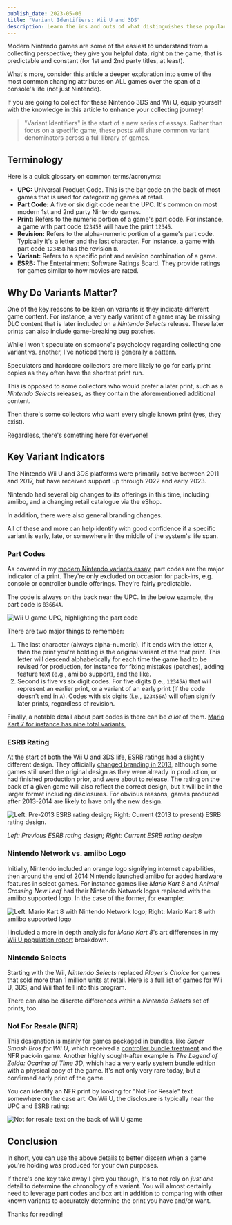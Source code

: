 ```yaml
---
publish_date: 2023-05-06
title: "Variant Identifiers: Wii U and 3DS"
description: Learn the ins and outs of what distinguishes these popular modern titles
---
```


Modern Nintendo games are some of the easiest to understand from a collecting perspective; they give you helpful data, right on the game, that is predictable and constant (for 1st and 2nd party titles, at least).

What's more, consider this article a deeper exploration into some of the most common changing attributes on ALL games over the span of a console's life (not just Nintendo).

If you are going to collect for these Nintendo 3DS and Wii U, equip yourself with the knowledge in this article to enhance your collecting journey!

> "Variant Identifiers" is the start of a new series of essays. Rather than focus on a specific game, these posts will share common variant denominators across a full library of games.

## Terminology

Here is a quick glossary on common terms/acronyms:

- **UPC:** Universal Product Code. This is the bar code on the back of most games that is used for categorizing games at retail.
- **Part Code:** A five or six digit code near the UPC. It's common on most modern 1st and 2nd party Nintendo games.
- **Print:** Refers to the numeric portion of a game's part code. For instance, a game with part code `12345B` will have the print `12345`.
- **Revision:** Refers to the alpha-numeric portion of a game's part code. Typically it's a letter and the last character. For instance, a game with part code `12345B` has the revision `B`.
- **Variant:** Refers to a specific print and revision combination of a game.
- **ESRB:** The Entertainment Software Ratings Board. They provide ratings for games similar to how movies are rated.

## Why Do Variants Matter?

One of the key reasons to be keen on variants is they indicate different game content. For instance, a very early variant of a game may be missing DLC content that is later included on a _Nintendo Selects_ release. These later prints can also include game-breaking bug patches.

While I won't speculate on someone's psychology regarding collecting one variant vs. another, I've noticed there is generally a pattern.

Speculators and hardcore collectors are more likely to go for early print copies as they often have the shortest print run.

This is opposed to some collectors who would prefer a later print, such as a _Nintendo Selects_ releases, as they contain the aforementioned additional content.

Then there's some collectors who want every single known print (yes, they exist).

Regardless, there's something here for everyone!

## Key Variant Indicators

The Nintendo Wii U and 3DS platforms were primarily active between 2011 and 2017, but have received support up through 2022 and early 2023.

Nintendo had several big changes to its offerings in this time, including amiibo, and a changing retail catalogue via the eShop.

In addition, there were also general branding changes.

All of these and more can help identify with good confidence if a specific variant is early, late, or somewhere in the middle of the system's life span.

### Part Codes

As covered in my [modern Nintendo variants essay](https://www.afew.games/essays/decoding-modern-nintendo-print-variants), part codes are the major indicator of a print. They're only excluded on occasion for pack-ins, e.g. console or controller bundle offerings. They're fairly predictable.

The code is always on the back near the UPC. In the below example, the part code is `83664A`.

![Wii U game UPC, highlighting the part code](/uploads/super-smash-wii-u.jpg)

There are two major things to remember:

1. The last character (always alpha-numeric). If it ends with the letter `A`, then the print you're holding is the original variant of the that print. This letter will descend alphabetically for each time the game had to be revised for production, for instance for fixing mistakes (patches), adding feature text (e.g., amiibo support), and the like.
2. Second is five vs six digit codes. For five digits (i.e., `12345A`) that will represent an earlier print, or a variant of an early print (if the code doesn't end in `A`). Codes with six digits (i.e., `123456A`) will often signify later prints, regardless of revision.

Finally, a notable detail about part codes is there can be _a lot_ of them. [Mario Kart 7 for instance has nine total variants.](https://www.afew.games/?search=mario+kart+7)

### ESRB Rating

At the start of both the Wii U and 3DS life, ESRB ratings had a slightly different design. They officially [changed branding in 2013](https://logos.fandom.com/wiki/Entertainment_Software_Rating_Board/Ratings#2003%E2%80%932013), although some games still used the original design as they were already in production, or had finished production prior, and were about to release. The rating on the back of a given game will also reflect the correct design, but it will be in the larger format including disclosures. For obvious reasons, games produced after 2013-2014 are likely to have only the new design.

![Left: Pre-2013 ESRB rating design; Right: Current (2013 to present) ESRB rating design.](/uploads/acnl-print-example-esrb.jpg)

_Left: Previous ESRB rating design; Right: Current ESRB rating design_

### Nintendo Network vs. amiibo Logo

Initially, Nintendo included an orange logo signifying internet capabilities, then around the end of 2014 Nintendo launched amiibo for added hardware features in select games. For instance games like _Mario Kart 8_ and _Animal Crossing New Leaf_ had their Nintendo Network logos replaced with the amiibo supported logo. In the case of the former, for example:

![Left: Mario Kart 8 with Nintendo Network logo; Right: Mario Kart 8 with amiibo supported logo](/uploads/wii_u_print_example.png)

I included a more in depth analysis for _Mario Kart 8_'s art differences in my [Wii U population report](/essays/wata-games-pop-report-analysis-wii-u) breakdown.

### Nintendo Selects

Starting with the Wii, _Nintendo Selects_ replaced _Player's Choice_ for games that sold more than 1 million units at retail. Here is a [full list of games](https://nintenfan.com/other/complete-list-nintendo-selects-wii-u-3ds-wii.html) for Wii U, 3DS, and Wii that fell into this program.

There can also be discrete differences within a _Nintendo Selects_ set of prints, too.

### Not For Resale (NFR)

This designation is mainly for games packaged in bundles, like _Super Smash Bros for Wii U_, which received a [controller bundle treatment](https://www.vg247.com/super-smash-bros-wii-u-gamecube-controller) and the NFR pack-in game. Another highly sought-after example is _The Legend of Zelda: Ocarina of Time 3D_, which had a very early [system bundle edition](https://www.zeldadungeon.net/ocarina-of-time-3ds-bundle-official-press-release/) with a physical copy of the game. It's not only very rare today, but a confirmed early print of the game.

You can identify an NFR print by looking for "Not For Resale" text somewhere on the case art. On Wii U, the disclosure is typically near the UPC and ESRB rating:

![Not for resale text on the back of Wii U game](/uploads/smash-bros-wii-u-nfr.jpg)

## Conclusion

In short, you can use the above details to better discern when a game you're holding was produced for your own purposes.

If there's one key take away I give you though, it's to not rely on _just one_ detail to determine the chronology of a variant. You will almost certainly need to leverage part codes and box art in addition to comparing with other known variants to accurately determine the print you have and/or want.

Thanks for reading!
